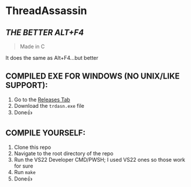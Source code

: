 # **ThreadAssassin**
*THE BETTER ALT+F4*
----------------------------------------------
> Made in C


It does the same as Alt+F4...but better

## COMPILED EXE FOR WINDOWS (NO UNIX/LIKE SUPPORT):
1. Go to the [Releases Tab](https://github.com/NoOneIsHereFr/ProcessSigma/releases)
2. Download the `trdasn.exe` file
3. Done👍

## COMPILE YOURSELF:
1. Clone this repo
2. Navigate to the root directory of the repo
3. Run the VS22 Developer CMD/PWSH; I used VS22 ones so those work for sure
4. Run `make`
5. Done👍
